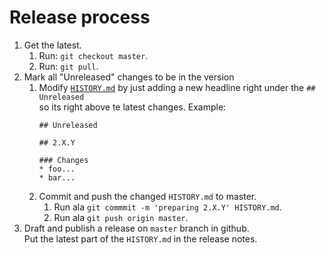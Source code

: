 # Release process

1. Get the latest.
    1. Run: `git checkout master`.
    1. Run: `git pull`.
1. Mark all "Unreleased" changes to be in the version
    1. Modify [`HISTORY.md`](HISTORY.md) by just adding a new headline right under the `## Unreleased`  
       so its right above te latest changes.
       Example:
       ```
       ## Unreleased

       ## 2.X.Y
       
       ### Changes
       * foo...
       * bar...
       ```
    1. Commit and push the changed `HISTORY.md` to master.
        1. Run ala `git commmit -m 'preparing 2.X.Y' HISTORY.md`.
        1. Run ala `git push origin master`.
1. Draft and publish a release on `master` branch in github.  
   Put the latest part of the `HISTORY.md` in the release notes.
